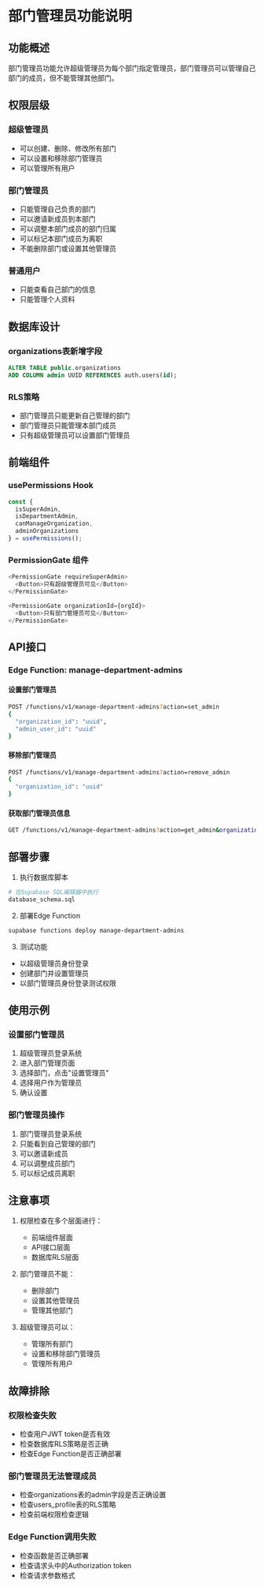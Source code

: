 # 部门管理员功能说明

## 功能概述

部门管理员功能允许超级管理员为每个部门指定管理员，部门管理员可以管理自己部门的成员，但不能管理其他部门。

## 权限层级

### 超级管理员
- 可以创建、删除、修改所有部门
- 可以设置和移除部门管理员
- 可以管理所有用户

### 部门管理员
- 只能管理自己负责的部门
- 可以邀请新成员到本部门
- 可以调整本部门成员的部门归属
- 可以标记本部门成员为离职
- 不能删除部门或设置其他管理员

### 普通用户
- 只能查看自己部门的信息
- 只能管理个人资料

## 数据库设计

### organizations表新增字段
```sql
ALTER TABLE public.organizations 
ADD COLUMN admin UUID REFERENCES auth.users(id);
```

### RLS策略
- 部门管理员只能更新自己管理的部门
- 部门管理员只能管理本部门成员
- 只有超级管理员可以设置部门管理员

## 前端组件

### usePermissions Hook
```typescript
const { 
  isSuperAdmin, 
  isDepartmentAdmin, 
  canManageOrganization,
  adminOrganizations 
} = usePermissions();
```

### PermissionGate 组件
```typescript
<PermissionGate requireSuperAdmin>
  <Button>只有超级管理员可见</Button>
</PermissionGate>

<PermissionGate organizationId={orgId}>
  <Button>只有部门管理员可见</Button>
</PermissionGate>
```

## API接口

### Edge Function: manage-department-admins

#### 设置部门管理员
```bash
POST /functions/v1/manage-department-admins?action=set_admin
{
  "organization_id": "uuid",
  "admin_user_id": "uuid"
}
```

#### 移除部门管理员
```bash
POST /functions/v1/manage-department-admins?action=remove_admin
{
  "organization_id": "uuid"
}
```

#### 获取部门管理员信息
```bash
GET /functions/v1/manage-department-admins?action=get_admin&organization_id=uuid
```

## 部署步骤

1. 执行数据库脚本
```bash
# 在Supabase SQL编辑器中执行
database_schema.sql
```

2. 部署Edge Function
```bash
supabase functions deploy manage-department-admins
```

3. 测试功能
- 以超级管理员身份登录
- 创建部门并设置管理员
- 以部门管理员身份登录测试权限

## 使用示例

### 设置部门管理员
1. 超级管理员登录系统
2. 进入部门管理页面
3. 选择部门，点击"设置管理员"
4. 选择用户作为管理员
5. 确认设置

### 部门管理员操作
1. 部门管理员登录系统
2. 只能看到自己管理的部门
3. 可以邀请新成员
4. 可以调整成员部门
5. 可以标记成员离职

## 注意事项

1. 权限检查在多个层面进行：
   - 前端组件层面
   - API接口层面
   - 数据库RLS层面

2. 部门管理员不能：
   - 删除部门
   - 设置其他管理员
   - 管理其他部门

3. 超级管理员可以：
   - 管理所有部门
   - 设置和移除部门管理员
   - 管理所有用户

## 故障排除

### 权限检查失败
- 检查用户JWT token是否有效
- 检查数据库RLS策略是否正确
- 检查Edge Function是否正确部署

### 部门管理员无法管理成员
- 检查organizations表的admin字段是否正确设置
- 检查users_profile表的RLS策略
- 检查前端权限检查逻辑

### Edge Function调用失败
- 检查函数是否正确部署
- 检查请求头中的Authorization token
- 检查请求参数格式 